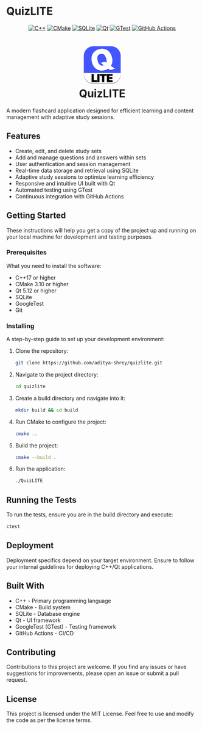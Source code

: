 # QuizLITE

<p align='center'>
  <a target="_blank" href='https://isocpp.org/'><img src='https://img.shields.io/badge/C++-blue?style=for-the-badge&logo=cplusplus&color=00599C&labelColor=C++&logoColor=white' alt="C++"></a>
  <a target="_blank" href='https://cmake.org/'><img src='https://img.shields.io/badge/CMake-blue?style=for-the-badge&logo=cmake&color=064F8C&labelColor=CMake&logoColor=white' alt="CMake"></a>
  <a target="_blank" href='https://www.sqlite.org/'><img src='https://img.shields.io/badge/SQLite-blue?style=for-the-badge&logo=sqlite&color=003B57&labelColor=SQLite&logoColor=white' alt="SQLite"></a>
  <a target="_blank" href='https://www.qt.io/'><img src='https://img.shields.io/badge/Qt-blue?style=for-the-badge&logo=qt&color=41CD52&labelColor=Qt&logoColor=white' alt="Qt"></a>
  <a target="_blank" href='https://github.com/google/googletest'><img src='https://img.shields.io/badge/GTest-blue?style=for-the-badge&logo=google&color=4285F4&labelColor=GTest&logoColor=white' alt="GTest"></a>
  <a target="_blank" href='https://github.com/features/actions'><img src='https://img.shields.io/badge/GitHub%20Actions-blue?style=for-the-badge&logo=githubactions&color=2088FF&labelColor=GitHub%20Actions&logoColor=white' alt="GitHub Actions"></a>
</p>

<h1 align="center">
  <img src="./icons/quizlite.png" alt="Icon" width="100"/>
  <br>
  QuizLITE
</h1>

A modern flashcard application designed for efficient learning and content management with adaptive study sessions.

## Features

- Create, edit, and delete study sets
- Add and manage questions and answers within sets
- User authentication and session management
- Real-time data storage and retrieval using SQLite
- Adaptive study sessions to optimize learning efficiency
- Responsive and intuitive UI built with Qt
- Automated testing using GTest
- Continuous integration with GitHub Actions

## Getting Started

These instructions will help you get a copy of the project up and running on your local machine for development and testing purposes.

### Prerequisites

What you need to install the software:

- C++17 or higher
- CMake 3.10 or higher
- Qt 5.12 or higher
- SQLite
- GoogleTest
- Git

### Installing

A step-by-step guide to set up your development environment:

1. Clone the repository:

    ```bash
    git clone https://github.com/aditya-shrey/quizlite.git
    ```

2. Navigate to the project directory:

    ```bash
    cd quizlite
    ```

3. Create a build directory and navigate into it:

    ```bash
    mkdir build && cd build
    ```

4. Run CMake to configure the project:

    ```bash
    cmake ..
    ```

5. Build the project:

    ```bash
    cmake --build .
    ```

6. Run the application:

    ```bash
    ./QuizLITE
    ```

## Running the Tests

To run the tests, ensure you are in the build directory and execute:

  ```bash
  ctest
  ```

## Deployment

Deployment specifics depend on your target environment. Ensure to follow your internal guidelines for deploying C++/Qt applications.

## Built With

- C++ - Primary programming language
- CMake - Build system
- SQLite - Database engine
- Qt - UI framework
- GoogleTest (GTest) - Testing framework
- GitHub Actions - CI/CD

## Contributing
Contributions to this project are welcome. If you find any issues or have suggestions for improvements, please open an issue or submit a pull request.

## License
This project is licensed under the MIT License. Feel free to use and modify the code as per the license terms.
